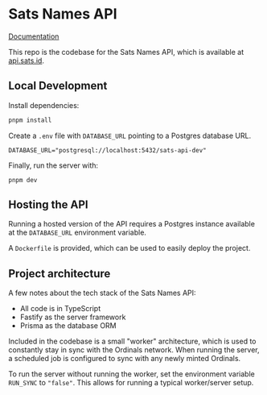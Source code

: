 # Sats Names API

[Documentation](https://docs.sats.id)

This repo is the codebase for the Sats Names API, which is available at [api.sats.id](https://api.sats.id).

## Local Development

Install dependencies:

```bash
pnpm install
```

Create a `.env` file with `DATABASE_URL` pointing to a Postgres database URL.

```dotenv
DATABASE_URL="postgresql://localhost:5432/sats-api-dev"
```

Finally, run the server with:

```pnpm
pnpm dev
```

## Hosting the API

Running a hosted version of the API requires a Postgres instance available at the `DATABASE_URL` environment variable.

A `Dockerfile` is provided, which can be used to easily deploy the project.

## Project architecture

A few notes about the tech stack of the Sats Names API:

- All code is in TypeScript
- Fastify as the server framework
- Prisma as the database ORM

Included in the codebase is a small "worker" architecture, which is used to constantly stay in sync with the Ordinals network. When running the server, a scheduled job is configured to sync with any newly minted Ordinals.

To run the server without running the worker, set the environment variable `RUN_SYNC` to `"false"`. This allows for running a typical worker/server setup.
